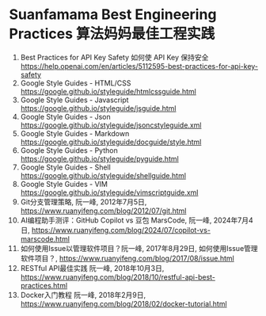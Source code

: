 # Suanfamama Best Engineering Practices 算法妈妈最佳工程实践
1. Best Practices for API Key Safety 如何使 API Key 保持安全 https://help.openai.com/en/articles/5112595-best-practices-for-api-key-safety
2. Google Style Guides - HTML/CSS https://google.github.io/styleguide/htmlcssguide.html
3. Google Style Guides - Javascript https://google.github.io/styleguide/jsguide.html
4. Google Style Guides - Json https://google.github.io/styleguide/jsoncstyleguide.xml
5. Google Style Guides - Markdown https://google.github.io/styleguide/docguide/style.html
6. Google Style Guides - Python https://google.github.io/styleguide/pyguide.html
8. Google Style Guides - Shell https://google.github.io/styleguide/shellguide.html
9. Google Style Guides - VIM https://google.github.io/styleguide/vimscriptguide.xml
10. Git分支管理策略, 阮一峰, 2012年7月5日, https://www.ruanyifeng.com/blog/2012/07/git.html
11. AI编程助手测评：GitHub Copilot vs 豆包 MarsCode, 阮一峰, 2024年7月4日, https://www.ruanyifeng.com/blog/2024/07/copilot-vs-marscode.html
12. 如何使用Issue以管理软件项目？阮一峰, 2017年8月29日, 如何使用Issue管理软件项目？, https://www.ruanyifeng.com/blog/2017/08/issue.html
13. RESTful API最佳实践 阮一峰, 2018年10月3日, https://www.ruanyifeng.com/blog/2018/10/restful-api-best-practices.html
14. Docker入门教程 阮一峰, 2018年2月9日, https://www.ruanyifeng.com/blog/2018/02/docker-tutorial.html
